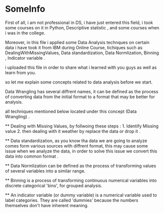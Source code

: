 # SomeInfo 


First of all, i am not professional in DS, i have just entered this field, i took some courses on it in Python, Descriptive statistic , and some courses when i was in the college.

Moreover, in this file i applied some Data Analysis technques on certain data i have took it from IBM during Online Course, tichiques such as DealingWithMissingValues, Data standardization, Data Normlization, Binning , Indicator variable .

i uploaded this file in order to share what i learned with you guys as well as learn from you.

so let me explain some concepts related to data analysis before we start.


Data Wrangling has several diffrent names, it can be defined as the process of converting data from the initial format to a format that may be better for analysis.


all techniques mentioned below located under this concept (Data Wrangling) .


** Dealing with Missing Values, by follwoing these steps : 1. Identify Missing value 2. then dealing with it weather by replace the data or drop it .

** Data standardization, as you know tha data we are going to analyze comes form various sources with diffrent format, this may cause some issue when we analyze the data, in order to solve this issue we convert this data into common format .

** Data Normlization can be defined as the process of transforming values of several variables into a similar range.


** Binning is a process of transforming continuous numerical variables into discrete categorical 'bins', for grouped analysis.


** An indicator variable (or dummy variable) is a numerical variable used to label categories. They are called 'dummies' because the numbers themselves don't have inherent meaning.
